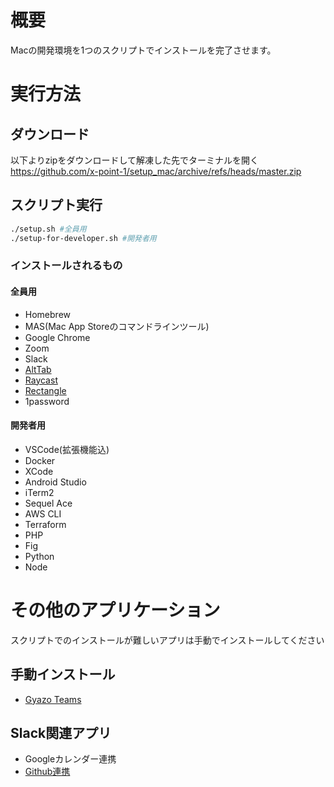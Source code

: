 # 概要
Macの開発環境を1つのスクリプトでインストールを完了させます。

# 実行方法
## ダウンロード
以下よりzipをダウンロードして解凍した先でターミナルを開く\
https://github.com/x-point-1/setup_mac/archive/refs/heads/master.zip
## スクリプト実行
```zsh
./setup.sh #全員用
./setup-for-developer.sh #開発者用
```

### インストールされるもの
#### 全員用
* Homebrew
* MAS(Mac App Storeのコマンドラインツール)
* Google Chrome
* Zoom
* Slack
* [AltTab](https://alt-tab-macos.netlify.app/)
* [Raycast](https://www.raycast.com/)
* [Rectangle](https://rectangleapp.com/)
* 1password
#### 開発者用
* VSCode(拡張機能込)
* Docker
* XCode
* Android Studio
* iTerm2
* Sequel Ace
* AWS CLI
* Terraform
* PHP
* Fig
* Python
* Node

# その他のアプリケーション
スクリプトでのインストールが難しいアプリは手動でインストールしてください
## 手動インストール
* [Gyazo Teams](https://x-point-1.gyazo.com/download)

## Slack関連アプリ
* Googleカレンダー連携
* [Github連携](https://zenn.dev/k_ogura/articles/c26c3595e50c1c)
